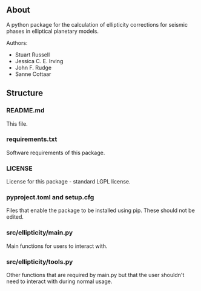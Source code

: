 ## About

A python package for the calculation of ellipticity corrections for seismic phases in elliptical planetary models.

Authors:
- Stuart Russell
- Jessica C. E. Irving
- John F. Rudge
- Sanne Cottaar

## Structure

### README.md

This file.

### requirements.txt

Software requirements of this package.

### LICENSE

License for this package - standard LGPL license.

### pyproject.toml and setup.cfg

Files that enable the package to be installed using pip. These should not be edited.

### src/ellipticity/main.py

Main functions for users to interact with.

### src/ellipticity/tools.py

Other functions that are required by main.py but that the user shouldn't need to interact with during normal usage.

